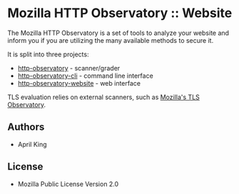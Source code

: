 # Mozilla HTTP Observatory :: Website

The Mozilla HTTP Observatory is a set of tools to analyze your website and inform you if you are utilizing the many available methods to secure it.

It is split into three projects:

* [http-observatory](https://github.com/mozilla/http-observatory) - scanner/grader
* [http-observatory-cli](https://github.com/mozilla/http-observatory-cli) - command line interface
* [http-observatory-website](https://github.com/mozilla/http-observatory-website) - web interface

TLS evaluation relies on external scanners, such as [Mozilla's TLS Observatory](https://github.com/mozilla/tls-observatory).

## Authors

* April King

## License

* Mozilla Public License Version 2.0
